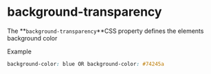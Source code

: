# background-transparency



The **`background-transparency`**CSS property defines the elements background color

Example

```css
background-color: blue OR background-color: #74245a
```
